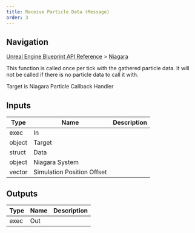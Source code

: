 ```yaml
---
title: Receive Particle Data (Message)
order: 3
---
```

## Navigation

[Unreal Engine Blueprint API Reference](https://dev.epicgames.com/documentation/en-us/unreal-engine/BlueprintAPI) > [Niagara](https://dev.epicgames.com/documentation/en-us/unreal-engine/BlueprintAPI/Niagara)

This function is called once per tick with the gathered particle data. It will not be called if there is no particle data to call it with.

Target is Niagara Particle Callback Handler

## Inputs

| Type | Name | Description |
| --- | --- | --- |
| exec | In |  |
| object | Target |  |
| struct | Data |  |
| object | Niagara System |  |
| vector | Simulation Position Offset |  |

## Outputs

| Type | Name | Description |
| --- | --- | --- |
| exec | Out |  |
